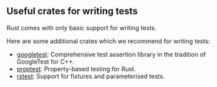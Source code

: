 ## Useful crates for writing tests

Rust comes with only basic support for writing tests.

Here are some additional crates which we recommend for writing tests:

* [googletest](https://docs.rs/googletest): Comprehensive test assertion library in the tradition of GoogleTest for C++.
* [proptest](https://docs.rs/proptest): Property-based testing for Rust.
* [rstest](https://crates.io/crates/rstest): Support for fixtures and parameterised tests.
